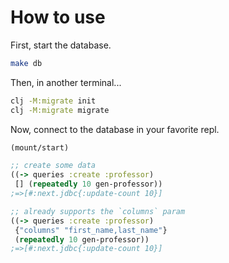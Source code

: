 # How to use

First, start the database.

```bash
make db
```

Then, in another terminal...

```bash
clj -M:migrate init
clj -M:migrate migrate
```

Now, connect to the database in your favorite repl.

```clojure
(mount/start)

;; create some data
((-> queries :create :professor) 
 [] (repeatedly 10 gen-professor))
;=>[#:next.jdbc{:update-count 10}]

;; already supports the `columns` param
((-> queries :create :professor) 
 {"columns" "first_name,last_name"}
 (repeatedly 10 gen-professor))
;=>[#:next.jdbc{:update-count 10}]

```
